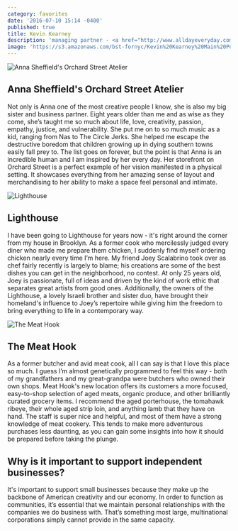 ```yaml
---
category: favorites
date: '2016-07-10 15:14 -0400'
published: true
title: Kevin Kearney
description: 'managing partner - <a href="http://www.alldayeveryday.com/">Alldayeveryday</a>'
image: 'https://s3.amazonaws.com/bst-fornyc/Kevin%20Kearney%20Main%20Portrait.jpg'
---
```

![Anna Sheffield's Orchard Street Atelier](https://s3.amazonaws.com/bst-fornyc/Kevin%20Kearney%20Anna%20Sheffield.jpg)
## Anna Sheffield's Orchard Street Atelier
Not only is Anna one of the most creative people I know, she is also my big sister and business partner. Eight years older than me and as wise as they come, she’s taught me so much about life, love, creativity, passion, empathy, justice, and vulnerability. She put me on to so much music as a kid, ranging from Nas to The Circle Jerks. She helped me escape the destructive boredom that children growing up in dying southern towns easily fall prey to. The list goes on forever, but the point is that Anna is an incredible human and I am inspired by her every day. Her storefront on Orchard Street is a perfect example of her vision manifested in a physical setting. It showcases everything from her amazing sense of layout and merchandising to her ability to make a space feel personal and intimate. 

![Lighthouse](https://s3.amazonaws.com/bst-fornyc/Kevin%20Kearney%20The%20Lighthouse.jpg)
## Lighthouse
I have been going to Lighthouse for years now - it's right around the corner from my house in Brooklyn. As a former cook who mercilessly judged every diner who made me prepare them chicken, I suddenly find myself ordering chicken nearly every time I’m here. My friend Joey Scalabrino took over as chef fairly recently is largely to blame; his creations are some of the best dishes you can get in the neighborhood, no contest. At only 25 years old, Joey is passionate, full of ideas and driven by the kind of work ethic that separates great artists from good ones. Additionally, the owners of the Lighthouse, a lovely Israeli brother and sister duo, have brought their homeland's influence to Joey’s repertoire while giving him the freedom to bring everything to life in a contemporary way. 

![The Meat Hook](https://s3.amazonaws.com/bst-fornyc/Kevin%20Kearney%20The%20Meathook.jpg)
## The Meat Hook
As a former butcher and avid meat cook, all I can say is that I love this place so much. I guess I’m almost  genetically programmed to feel this way - both of my grandfathers and my great-grandpa were butchers who owned their own shops. Meat Hook's new location offers its customers a more focused, easy-to-shop selection of aged meats, organic produce, and other brilliantly curated grocery items. I recommend the aged porterhouse, the tomahawk ribeye, their whole aged strip loin, and anything lamb that they have on hand. The staff is super nice and helpful, and most of them have a strong knowledge of meat cookery. This tends to make more adventurous purchases less daunting, as you can gain some insights into how it should be prepared before taking the plunge. 

## Why is it important to support independent businesses?
It's important to support small businesses because they make up the backbone of American creativity and our economy. In order to function as communities, it’s essential that we maintain personal relationships with the companies we do business with. That’s something most large, multinational corporations simply cannot provide in the same capacity.
